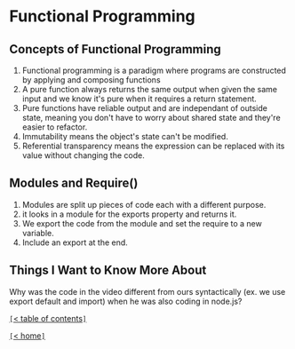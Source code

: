 # Functional Programming

<!-- https://medium.com/the-renaissance-developer/concepts-of-functional-programming-in-javascript-6bc84220d2aa -->
## Concepts of Functional Programming

1. Functional programming is a paradigm where programs are constructed by applying and composing functions
2. A pure function always returns the same output when given the same input and we know it's pure when it requires a return statement.
3. Pure functions have reliable output and are independant of outside state, meaning you don't have to worry about shared state and they're easier to refactor.
4. Immutability means the object's state can't be modified.
5. Referential transparency means the expression can be replaced with its value without changing the code.

<!-- https://www.youtube.com/watch?v=xHLd36QoS4k -->
## Modules and Require()

1. Modules are split up pieces of code each with a different purpose.
2. it looks in a module for the exports property and returns it.
3. We export the code from the module and set the require to a new variable.
4. Include an export at the end.

## Things I Want to Know More About

Why was the code in the video different from ours syntactically (ex. we use export default and import) when he was also coding in node.js?

[`[`< table of contents`]`](code301.md)

[`[`< home`]`](README.md)
